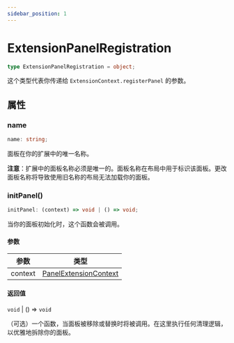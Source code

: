 ```yaml
---
sidebar_position: 1
---
```


# ExtensionPanelRegistration

```typescript
type ExtensionPanelRegistration = object;
```

这个类型代表你传递给 `ExtensionContext.registerPanel` 的参数。

## 属性

### name

```typescript
name: string;
```

面板在你的扩展中的唯一名称。

**注意**：扩展中的面板名称必须是唯一的。面板名称在布局中用于标识该面板。更改面板名称将导致使用旧名称的布局无法加载你的面板。

### initPanel()

```typescript
initPanel: (context) => void | () => void;
```

当你的面板初始化时，这个函数会被调用。

#### 参数

| 参数 | 类型 |
| --- | --- |
| context | [PanelExtensionContext](./3-panel-extension-context.md) |

#### 返回值

`void` | () => `void`

（可选）一个函数，当面板被移除或替换时将被调用。在这里执行任何清理逻辑，以优雅地拆除你的面板。
